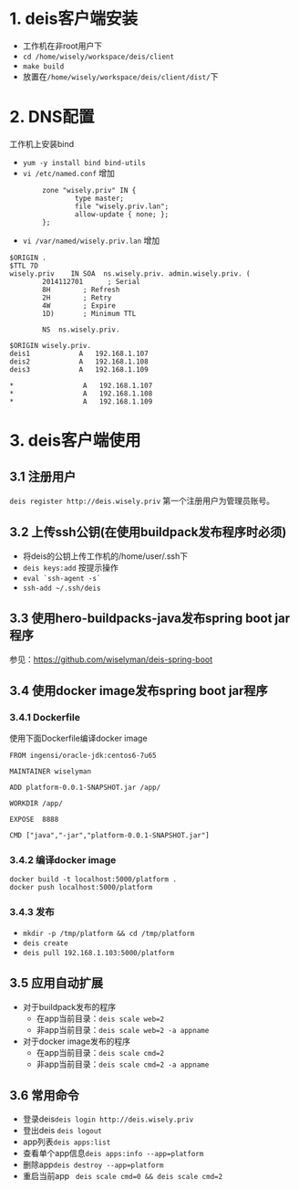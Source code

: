 # 1. deis客户端安装
- 工作机在非root用户下
- `cd /home/wisely/workspace/deis/client`
- `make build`
- 放置在`/home/wisely/workspace/deis/client/dist/`下

# 2. DNS配置
工作机上安装bind
- `yum -y install bind bind-utils `
- `vi /etc/named.conf`
  增加
```
        zone "wisely.priv" IN {
                type master;
                file "wisely.priv.lan";
                allow-update { none; };
        };
```
- `vi /var/named/wisely.priv.lan`
  增加
```
$ORIGIN .
$TTL 7D
wisely.priv    IN SOA  ns.wisely.priv. admin.wisely.priv. (
        2014112701      ; Serial
        8H        ; Refresh
        2H        ; Retry
        4W        ; Expire
        1D)       ; Minimum TTL

        NS  ns.wisely.priv.

$ORIGIN wisely.priv.
deis1            A   192.168.1.107
deis2            A   192.168.1.108
deis3            A   192.168.1.109

*                 A   192.168.1.107
*                 A   192.168.1.108
*                 A   192.168.1.109
```
# 3. deis客户端使用

## 3.1 注册用户
`deis register http://deis.wisely.priv` 第一个注册用户为管理员账号。

## 3.2 上传ssh公钥(在使用buildpack发布程序时必须)
- 将deis的公钥上传工作机的/home/user/.ssh下
- `deis keys:add` 按提示操作
- ``eval `ssh-agent -s` ``
- `ssh-add ~/.ssh/deis`

## 3.3 使用hero-buildpacks-java发布spring boot jar程序
参见：https://github.com/wiselyman/deis-spring-boot

## 3.4 使用docker image发布spring boot jar程序

### 3.4.1 Dockerfile
使用下面Dockerfile编译docker image
```
FROM ingensi/oracle-jdk:centos6-7u65

MAINTAINER wiselyman

ADD platform-0.0.1-SNAPSHOT.jar /app/

WORKDIR /app/

EXPOSE  8888

CMD ["java","-jar","platform-0.0.1-SNAPSHOT.jar"]
```

### 3.4.2 编译docker image
```
docker build -t localhost:5000/platform .
docker push localhost:5000/platform
```

### 3.4.3 发布
- `mkdir -p /tmp/platform && cd /tmp/platform`
- `deis create`
- `deis pull 192.168.1.103:5000/platform`

## 3.5 应用自动扩展
- 对于buildpack发布的程序
  - 在app当前目录：`deis scale web=2`
  - 非app当前目录：`deis scale web=2 -a appname`
- 对于docker image发布的程序
  - 在app当前目录：`deis scale cmd=2`
  - 非app当前目录：`deis scale cmd=2 -a appname`

## 3.6 常用命令
- 登录deis`deis login http://deis.wisely.priv   `
- 登出deis `deis logout`
- app列表`deis apps:list`
- 查看单个app信息`deis apps:info --app=platform`
- 删除app`deis destroy --app=platform`
- 重启当前app ` deis scale cmd=0 && deis scale cmd=2`
